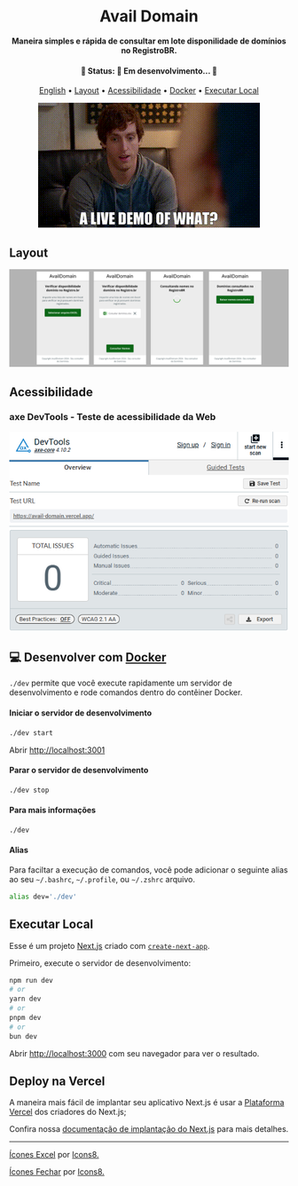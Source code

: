 <div align="center">

<h1>Avail Domain</h1>

<p align="center">
	<strong>
		Maneira simples e rápida de consultar em lote disponilidade de domínios no RegistroBR.
	</strong>
</p>

<h4 align="center">
	🚧  Status: 🚀 Em desenvolvimento...  🚧
</h4>

[English](./README.md) •
[Layout](#layout) •
[Acessibilidade](#acessibilidade) •
[Docker](#-desenvolver-com-docker) •
[Executar Local](#executar-local)

![Demo](./assets/demo-gif.gif)

</div>

## Layout
<div align="center">
	<img src="./assets/preview-screens.png" />
</div>

## Acessibilidade

### axe DevTools - Teste de acessibilidade da Web

![axe DevTools - Teste de acessibilidade da Web](./assets/axe-devtools-scan-result.png)

## 💻 Desenvolver com [Docker](https://docs.docker.com/engine/install/)

`./dev` permite que você execute rapidamente um servidor de desenvolvimento e rode comandos dentro do contêiner Docker.

#### Iniciar o servidor de desenvolvimento
```bash
./dev start
```
Abrir [http://localhost:3001](http://localhost:3001)

#### Parar o servidor de desenvolvimento
```bash
./dev stop
```

#### Para mais informações
```bash
./dev
```

#### Alias
Para faciltar a execução de comandos, você pode adicionar o seguinte alias ao seu `~/.bashrc`, `~/.profile`, ou `~/.zshrc` arquivo.

```bash
alias dev='./dev'
```

## Executar Local

Esse é um projeto [Next.js](https://nextjs.org/) criado com [`create-next-app`](https://github.com/vercel/next.js/tree/canary/packages/create-next-app).

Primeiro, execute o servidor de desenvolvimento:

```bash
npm run dev
# or
yarn dev
# or
pnpm dev
# or
bun dev
```

Abrir [http://localhost:3000](http://localhost:3000) com seu navegador para ver o resultado.

## Deploy na Vercel

A maneira mais fácil de implantar seu aplicativo Next.js é usar a [Plataforma Vercel](https://vercel.com/new?utm_medium=default-template&filter=next.js&utm_source=create-next-app&utm_campaign=create-next-app-readme) dos criadores do Next.js;

Confira nossa [documentação de implantação do Next.js](https://nextjs.org/docs/deployment) para mais detalhes.

---
<a target="_blank" href="https://icons8.com/icon/13654/microsoft-excel">Ícones Excel</a> por <a target="_blank" href="https://icons8.com">Icons8.</a>

<a target="_blank" href="https://icons8.com/icon/8112/close">Ícones Fechar</a> por <a target="_blank" href="https://icons8.com">Icons8.</a>
